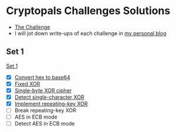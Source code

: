 # Cryptopals Challenges Solutions

- [The Challenge](https://cryptopals.com/)
- I will jot down write-ups of each challenge in [my personal blog](https://paolobroglio.github.io/) 

## Set 1

[Set 1](https://cryptopals.com/sets/1)

- [x] [Convert hex to base64](base64encoder.go)
- [x] [Fixed XOR](utils.go)
- [x] [Single-byte XOR cipher](cipher.go)
- [x] [Detect single-character XOR](cipher.go)
- [x] [Implement repeating-key XOR](cipher.go)
- [ ] Break repeating-key XOR
- [ ] AES in ECB mode
- [ ] Detect AES in ECB mode